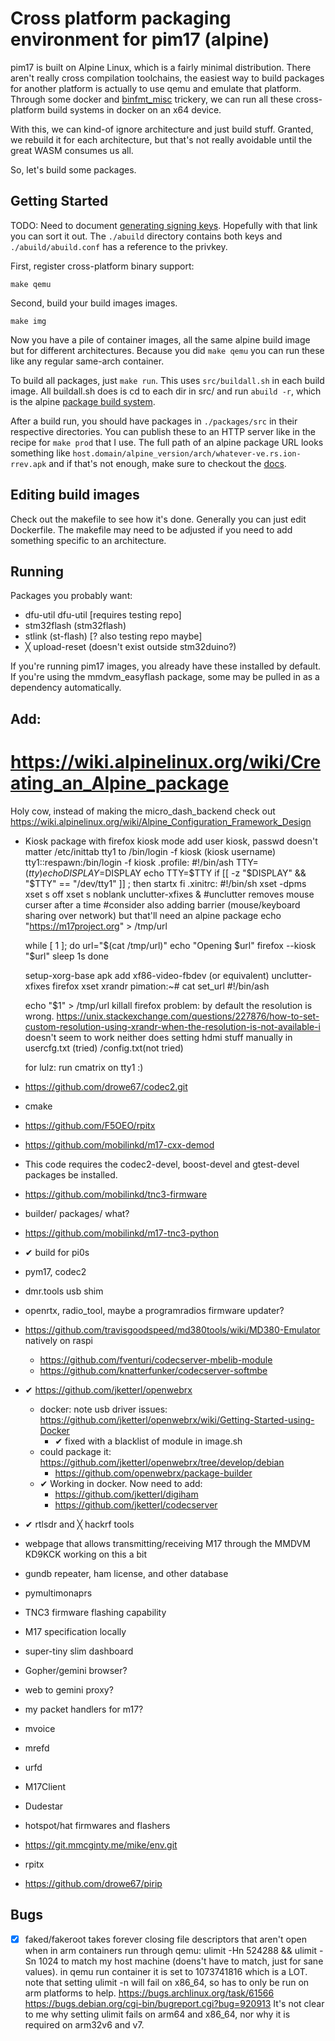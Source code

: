 # Cross platform packaging environment for pim17 (alpine)

pim17 is built on Alpine Linux, which is a fairly minimal
distribution.  There aren't really cross compilation toolchains,
the easiest way to build packages for another platform is actually
to use qemu and emulate that platform.  Through some docker and
[binfmt_misc](https://en.wikipedia.org/wiki/Binfmt_misc) trickery,
we can run all these cross-platform build systems in docker on an x64 device.

With this, we can kind-of ignore architecture and just build
stuff. Granted, we rebuild it for each architecture, but that's not
really avoidable until the great WASM consumes us all.

So, let's build some packages.

## Getting Started

TODO: Need to document [generating signing
keys](https://wiki.alpinelinux.org/wiki/Abuild_and_Helpers#Setting_up_the_build_environment).
Hopefully with that link you can sort it out. The `./abuild` directory
contains both keys and `./abuild/abuild.conf` has a reference to the
privkey.

First, register cross-platform binary support:
```
make qemu
```

Second, build your build images images. 
```
make img
```

Now you have a pile of container images, all the same alpine build
image but for different architectures. Because you did `make qemu`
you can run these like any regular same-arch container.

To build all packages, just `make run`. This uses `src/buildall.sh`
in each build image. All buildall.sh does is cd to each dir in
src/ and run `abuild -r`, which is the alpine [package build
system](https://wiki.alpinelinux.org/wiki/Creating_an_Alpine_package).

After a build run, you should have packages in `./packages/src`
in their respective directories. You can publish these to an
HTTP server like in the recipe for `make prod` that I use. The
full path of an alpine package URL looks something like
`host.domain/alpine_version/arch/whatever-ve.rs.ion-rrev.apk`
and if that's not enough, make sure to checkout the
[docs](https://wiki.alpinelinux.org/wiki/Repositories).

## Editing build images
Check out the makefile to see how it's done. Generally you can just
edit Dockerfile. The makefile may need to be adjusted if you need to
add something specific to an architecture.


## Running
Packages you probably want:
* dfu-util dfu-util [requires testing repo]
* stm32flash (stm32flash) 
* stlink (st-flash) [? also testing repo maybe]
* ╳ upload-reset (doesn't exist outside stm32duino?)

If you're running pim17 images, you already have these installed by default.
If you're using the mmdvm_easyflash package, some may be pulled in as a dependency automatically.




## Add:
# https://wiki.alpinelinux.org/wiki/Creating_an_Alpine_package

Holy cow, instead of making the micro_dash_backend check out https://wiki.alpinelinux.org/wiki/Alpine_Configuration_Framework_Design
* Kiosk package with firefox kiosk mode
  add user kiosk, passwd doesn't matter
  /etc/inittab tty1 to /bin/login -f kiosk (kiosk username)
    tty1::respawn:/bin/login -f kiosk
  .profile:
    #!/bin/ash
    TTY=$(tty)
    echo DISPLAY=$DISPLAY
    echo TTY=$TTY
    if [[ -z "$DISPLAY" && "$TTY" == "/dev/tty1" ]] ; then
	startx
    fi
  .xinitrc:
    #!/bin/sh
    xset -dpms
    xset s off
    xset s noblank
    unclutter-xfixes &
    #unclutter removes mouse curser after a time
    #consider also adding barrier (mouse/keyboard sharing over network) but that'll need an alpine package
    echo "https://m17project.org" > /tmp/url

    while [ 1 ]; do
	    url="$(cat /tmp/url)"
	    echo "Opening $url"
	    firefox --kiosk "$url"
	    sleep 1s
    done

   setup-xorg-base
   apk add xf86-video-fbdev (or equivalent) unclutter-xfixes firefox xset xrandr
   pimation:~# cat set_url
    #!/bin/ash

    echo "$1" > /tmp/url
    killall firefox
  problem: by default the resolution is wrong.
    https://unix.stackexchange.com/questions/227876/how-to-set-custom-resolution-using-xrandr-when-the-resolution-is-not-available-i
    doesn't seem to work
    neither does setting hdmi stuff manually in usercfg.txt (tried) /config.txt(not tried)

  for lulz: run cmatrix on tty1 :)




  

* https://github.com/drowe67/codec2.git
*  cmake

* https://github.com/F5OEO/rpitx


* https://github.com/mobilinkd/m17-cxx-demod
*  This code requires the codec2-devel, boost-devel and gtest-devel packages be installed.

* https://github.com/mobilinkd/tnc3-firmware
*  builder/ packages/ what?

* https://github.com/mobilinkd/m17-tnc3-python

* ✔ build for pi0s
* pym17, codec2
* dmr.tools usb shim
* openrtx, radio_tool, maybe a programradios firmware updater?

* https://github.com/travisgoodspeed/md380tools/wiki/MD380-Emulator natively on raspi
  * https://github.com/fventuri/codecserver-mbelib-module
  * https://github.com/knatterfunker/codecserver-softmbe

* ✔ https://github.com/jketterl/openwebrx
	* docker: note usb driver issues: https://github.com/jketterl/openwebrx/wiki/Getting-Started-using-Docker
	  * ✔ fixed with a blacklist of module in image.sh
	* could package it: https://github.com/jketterl/openwebrx/tree/develop/debian
	  * https://github.com/openwebrx/package-builder
	* ✔ Working in docker. Now need to add:
	  * https://github.com/jketterl/digiham
	  * https://github.com/jketterl/codecserver

* ✔ rtlsdr and ╳ hackrf tools
* webpage that allows transmitting/receiving M17 through the MMDVM
  KD9KCK working on this a bit 
* gundb repeater, ham license, and other database
* pymultimonaprs
* TNC3 firmware flashing capability
* M17 specification locally
* super-tiny slim dashboard
* Gopher/gemini browser?
* web to gemini proxy?

* my packet handlers for m17?

* mvoice
* mrefd
* urfd
* M17Client
* Dudestar
* hotspot/hat firmwares and flashers
* https://git.mmcginty.me/mike/env.git


* rpitx
* https://github.com/drowe67/pirip

## Bugs

* [x] faked/fakeroot takes forever closing file descriptors that aren't open when in arm containers run through qemu: ulimit -Hn 524288 && ulimit -Sn 1024 to match my host machine (doens't have to match, just for sane values). in qemu run container it is set to 1073741816 which is a LOT. note that setting ulimit -n will fail on x86_64, so has to only be run on arm platforms to help.
https://bugs.archlinux.org/task/61566
https://bugs.debian.org/cgi-bin/bugreport.cgi?bug=920913
It's not clear to me why setting ulimit fails on arm64 and x86_64, nor why it is required on arm32v6 and v7.
